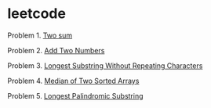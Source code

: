 # leetcode
Problem 1. [Two sum](https://leetcode.com/problems/two-sum/)

Problem 2. [Add Two Numbers](https://leetcode.com/problems/add-two-numbers/)

Problem 3. [Longest Substring Without Repeating Characters](https://leetcode.com/problems/longest-substring-without-repeating-characters/)

Problem 4. [Median of Two Sorted Arrays](https://leetcode.com/problems/median-of-two-sorted-arrays/)

Problem 5. [Longest Palindromic Substring](https://leetcode.com/problems/longest-palindromic-substring/)
